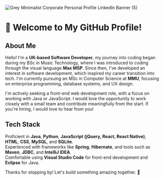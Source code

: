 ![Grey Minimalist Corporate Personal Profile LinkedIn Banner (5)](https://github.com/user-attachments/assets/2cf1a257-71c0-4c4f-9a34-3ed70494e596)
# 👋 Welcome to My GitHub Profile!

## About Me
Hello! I'm a **UK-based Software Developer**, my journey into coding began during my BSc in Music Technology, where I was introduced to coding through the visual language **Max MSP**. Since then, I've developed an interest in software development, which inspired my career transition into tech. I'm currently pursuing an MSc in Computer Science at **MMU**, focusing on enterprise programming, database systems, and UX design.

I'm actively seeking a front-end web development role, with a focus on working with Java or JavaScript. I would love the opportunity to work closely with a small team and contribute meaningfully from the start. If you're hiring, I would love to hear from you!

## Tech Stack
  Proficient in **Java**, **Python**, **JavaScript (jQuery, React, React Native)**, **HTML**, **CSS**, **MySQL**, and **SQLite**.  
  Experienced with frameworks like **Spring**, **Hibernate**, and tools such as **Maven**, **JDBC**, and **IntelliJ IDEA**.  
  Comfortable using **Visual Studio Code** for front-end development and **Eclipse** for Java.
  
Thanks for stopping by! Let's build something amazing together. 🚀

<!---
AmritSingh-Dev/AmritSingh-Dev is a ✨ special ✨ repository because its `README.md` (this file) appears on your GitHub profile.
You can click the Preview link to take a look at your changes.
--->

